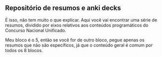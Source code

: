 ## Repositório de resumos e anki decks



É isso, não tem muito o que explicar. Aqui você vai encontrar uma série de resumos, dividido por eixos relativos aos conteúdos programáticos do Concurso Nacional Unificado. 

Meu bloco é o 5, então se você for de outro bloco, pegue apenas os resumos que não são específicos, já que o conteúdo geral é comum por todos os 8 blocos.
